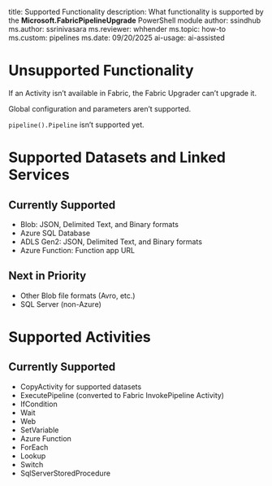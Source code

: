title: Supported Functionality
description: What functionality is supported by the **Microsoft.FabricPipelineUpgrade** PowerShell module
author: ssindhub
ms.author: ssrinivasara
ms.reviewer: whhender
ms.topic: how-to
ms.custom: pipelines
ms.date: 09/20/2025
ai-usage: ai-assisted
# Unsupported Functionality
If an Activity isn’t available in Fabric, the Fabric Upgrader can’t upgrade it.

Global configuration and parameters aren’t supported.

`pipeline().Pipeline` isn’t supported yet.

# Supported Datasets and Linked Services
## Currently Supported
- Blob: JSON, Delimited Text, and Binary formats
- Azure SQL Database
- ADLS Gen2: JSON, Delimited Text, and Binary formats
- Azure Function: Function app URL

## Next in Priority
- Other Blob file formats (Avro, etc.)
- SQL Server (non-Azure)

# Supported Activities
## Currently Supported
- CopyActivity for supported datasets
- ExecutePipeline (converted to Fabric InvokePipeline Activity)
- IfCondition
- Wait
- Web
- SetVariable
- Azure Function
- ForEach
- Lookup
- Switch
- SqlServerStoredProcedure

